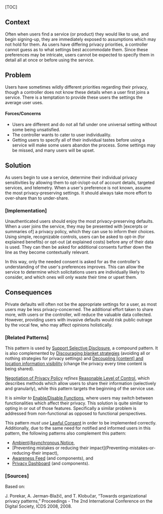 [TOC]

<!--### [Also Known As]-->
<!-- All other names the pattern is known by.-->



## Context
<!-- The situations in which the pattern may apply.-->

Often when users find a service (or product) they would like to use, and begin signing-up, they are immediately exposed to assumptions which may not hold for them. As users have differing privacy priorities, a controller cannot guess as to what settings best accommodate them. Since these preferences may be intricate, users cannot be expected to specify them in detail all at once or before using the service.

## Problem
<!-- The problem a pattern addresses, including a list of forces describing why a problem might be difficult to solve.-->

Users have sometimes wildly different priorities regarding their privacy, though a controller does not know these details when a user first joins a service. There is a temptation to provide these users the settings the average user uses.

#### Forces/Concerns
- Users are different and do not all fall under one universal setting without some being unsatisfied.
- The controller wants to cater to user individuality.
- Getting users to specify all of their individual tastes before using a service will make some users abandon the process. Some settings may be missed, and many users will be upset.

## Solution
<!-- A concise description of how the pattern addresses the problem.-->

As users begin to use a service, determine their individual privacy sensitivities by allowing them to opt-in/opt-out of account details, targeted services, and telemetry. When a user's preference is not known, assume the most privacy-preserving settings. It should always take more effort to over-share than to under-share.

<!--### [Structure]-->
<!--A detailed specification of the structural aspects of the pattern. A class diagram if applicable.-->



### [Implementation]
<!--Guidelines for implementing the pattern; code fragments; suggested PETS; policy fragments.-->

Unauthenticated users should enjoy the most privacy-preserving defaults. When a user joins the service, they may be presented with [excerpts or summaries of] a privacy policy, which they can use to inform their choices. Using simple, recognizable controls, users can be asked to opt-in (for explained benefits) or opt-out (at explained costs) before any of their data is used. They can then be asked for additional consents further down the line as they become contextually relevant.

In this way, only the needed consent is asked for as the controller's understanding of the user's preferences improves. This can allow the service to determine which solicitations users are individually likely to consider, and which ones will only waste their time or upset them.

## Consequences
<!--The advantages (benefits) and disadvantages (liabilities) of applying the pattern.-->

Private defaults will often not be the appropriate settings for a user, as most users may be less privacy-concerned. The additional effort taken to share more, with users or the controller, will reduce the valuable data collected. However, providing users with invasive defaults would risk public outrage by the vocal few, who may affect opinions holistically.

<!--### [Constraints]-->
<!-- limitations as a consequence of applying the pattern.-->



<!--## Examples-->
<!--Motivational example to see how the pattern is applied.-->



<!--### [Known Uses]-->
<!-- Pointers to various applications of the pattern.-->



<!--## See Also-->
<!-- Any pointers to relevant information, not contained in the subfields below.-->



### [Related Patterns]
<!-- Supporting and conflicting patterns-->

This pattern is used by [Support Selective Disclosure](Support-Selective-Disclosure), a compound pattern. It is also complemented by [Discouraging blanket strategies](Discouraging-blanket-strategies) (avoiding all or nothing strategies for privacy settings) and [Decoupling [content] and location information visibility](Decoupling-[content]-and-location-information-visibility) (change the privacy every time content is being shared). 

[Negotiation of Privacy Policy](Negotiation-of-Privacy-Policy) _refines_ [Reasonable Level of Control](Reasonable-Level-of-Control), which describes methods which allow users to share their information (selectively and granularly), while this pattern targets the beginning of the service use. 

It is _similar to_ [Enable/Disable Functions](Enable/Disable-Functions), where users may switch between functionalities which affect their privacy. This solution is quite similar to opting in or out of those features. Specifically a similar problem is addressed from non-functional as opposed to functional perspectives.

This pattern _must use_ [Lawful Consent](Lawful-Consent) in order to be implemented correctly. Additionally, due to the same need for notified and informed users in this pattern, the following patterns also complement this pattern:
- [Ambient](Ambient-Notice)/[Asynchronous Notice](Asynchronous-Notice),
- [Preventing mistakes or reducing their impact](Preventing-mistakes-or-reducing-their impact),
- [Awareness Feed](Awareness-Feed) (and components), and
- [Privacy Dashboard](Privacy-Dashboard) (and components).


### [Sources]
<!-- References to the original source of the pattern.-->

Based on:

J. Porekar, A. Jerman-Blažič, and T. Klobučar, “Towards organizational privacy patterns,” Proceedings - The 2nd International Conference on the Digital Society, ICDS 2008, 2008.

<!--## General Comments-->
<!-- Separate discussion on the pattern.-->



<!--## Tags-->
<!-- User definable descriptors for additional correlation.-->